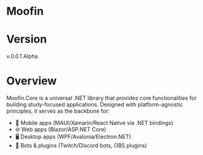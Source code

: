 # Moofin

# Version
v.0.0.1 Alpha
# Overview
Moofin.Core is a universal .NET library that provides core functionalities for building study-focused applications. Designed with platform-agnostic principles, it serves as the backbone for:

- 📱 Mobile apps (MAUI/Xamarin/React Native via .NET bindings)
- 🌐 Web apps (Blazor/ASP.NET Core)
- 🖥️ Desktop apps (WPF/Avalonia/Electron.NET)
- 🤖 Bots & plugins (Twitch/Discord bots, OBS plugins)
